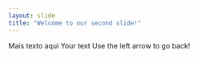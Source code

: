 ```yaml
---
layout: slide
title: "Welcome to our second slide!"
---
```


Mais texto aqui
Your text
Use the left arrow to go back!
